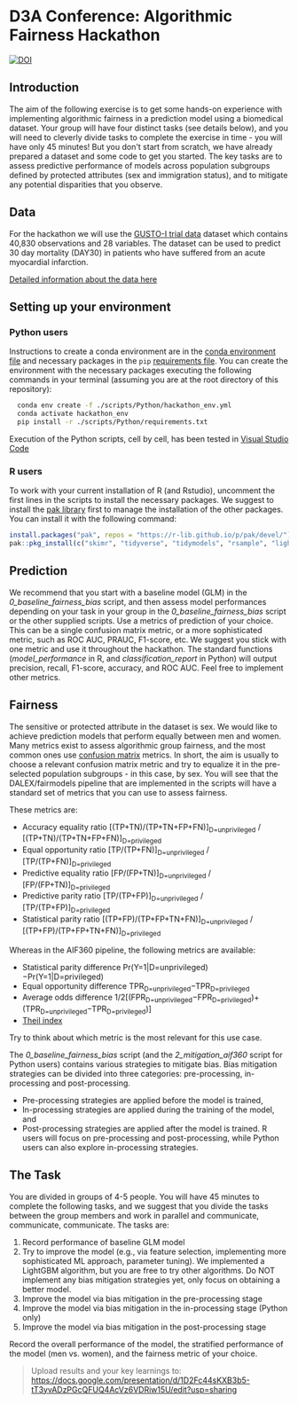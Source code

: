 # D3A Conference: Algorithmic Fairness Hackathon

[![DOI](https://zenodo.org/badge/744987566.svg)](https://zenodo.org/doi/10.5281/zenodo.10597935)

## Introduction
The aim of the following exercise is to get some hands-on experience with implementing algorithmic fairness in a prediction model using a biomedical dataset. Your group will have four distinct tasks (see details below), and you will need to cleverly divide tasks to complete the exercise in time - you will have only 45 minutes! But you don't start from scratch, we have already prepared a dataset and some code to get you started. The key tasks are to assess predictive performance of models across population subgroups defined by protected attributes (sex and immigration status), and to mitigate any potential disparities that you observe.

## Data
For the hackathon we will use the [GUSTO-I trial data](https://pubmed.ncbi.nlm.nih.gov/7882472/) dataset which contains 40,830 observations and 28 variables. The dataset can be used to predict 30 day mortality (DAY30) in patients who have suffered from an acute myocardial infarction.

[Detailed information about the data here](data/Dataset.md)

## Setting up your environment

### Python users

Instructions to create a conda environment are in the [conda environment file](scripts/Python/hackathon_env.yml) and necessary packages in the `pip` [requirements file](scripts/Python/requirements.txt). You can create the environment with the necessary packages executing the following commands in your terminal (assuming you are at the root directory of this repository):

```bash
  conda env create -f ./scripts/Python/hackathon_env.yml
  conda activate hackathon_env
  pip install -r ./scripts/Python/requirements.txt
```

Execution of the Python scripts, cell by cell, has been tested in [Visual Studio Code](https://code.visualstudio.com/)

### R users

To work with your current installation of R (and Rstudio), uncomment the first lines in the scripts to install the necessary packages. We suggest to install the [pak library](https://pak.r-lib.org/) first to manage the installation of the other packages. You can install it with the following command:

```R
install.packages("pak", repos = "https://r-lib.github.io/p/pak/devel/")
pak::pkg_install(c("skimr", "tidyverse", "tidymodels", "rsample", "lightgbm", "parsnip", "bonsai", "tune", "yardstick", "DALEX", "DALEXtra", "fairmodels", "ggplot2", "pROC", "gbm"))
```

## Prediction
We recommend that you start with a baseline model (GLM) in the *0_baseline_fairness_bias* script, and then assess model performances depending on your task in your group in the *0_baseline_fairness_bias* script or the other supplied scripts. Use a metrics of prediction of your choice. This can be a single confusion matrix metric, or a more sophisticated metric, such as ROC AUC, PRAUC, F1-score, etc. We suggest you stick with one metric and use it throughout the hackathon. The standard functions (*model_performance* in R, and *classification_report* in Python) will output precision, recall, F1-score, accuracy, and ROC AUC. Feel free to implement other metrics.

## Fairness
The sensitive or protected attribute in the dataset is sex. We would like to achieve prediction models that perform equally between men and women. Many metrics exist to assess algorithmic group fairness, and the most common ones use [confusion matrix](https://en.wikipedia.org/wiki/Confusion_matrix) metrics. In short, the aim is usually to choose a relevant confusion matrix metric and try to equalize it in the pre-selected population subgroups - in this case, by sex. You will see that the DALEX/fairmodels pipeline that are implemented in the scripts will have a standard set of metrics that you can use to assess fairness.

These metrics are: 
- Accuracy equality ratio [(TP+TN)/(TP+TN+FP+FN)]<sub>D=unprivileged</sub> / [(TP+TN)/(TP+TN+FP+FN)]<sub>D=privileged</sub>
- Equal opportunity ratio [TP/(TP+FN)]<sub>D=unprivileged</sub> / [TP/(TP+FN)]<sub>D=privileged</sub>
- Predictive equality ratio [FP/(FP+TN)]<sub>D=unprivileged</sub> / [FP/(FP+TN)]<sub>D=privileged</sub>
- Predictive parity ratio [TP/(TP+FP)]<sub>D=unprivileged</sub> / [TP/(TP+FP)]<sub>D=privileged</sub>
- Statistical parity ratio [(TP+FP)/(TP+FP+TN+FN)]<sub>D=unprivileged</sub> / [(TP+FP)/(TP+FP+TN+FN)]<sub>D=privileged</sub>

Whereas in the AIF360 pipeline, the following metrics are available:

- Statistical parity difference Pr(Y=1|D=unprivileged)−Pr(Y=1|D=privileged)
- Equal opportunity difference TPR<sub>D=unprivileged</sub>−TPR<sub>D=privileged</sub>
- Average odds difference 1/2[(FPR<sub>D=unprivileged</sub>−FPR<sub>D=privileged</sub>)+(TPR<sub>D=unprivileged</sub>−TPR<sub>D=privileged</sub>)]
- [Theil index](https://en.wikipedia.org/wiki/Theil_index)

Try to think about which metric is the most relevant for this use case.

The *0_baseline_fairness_bias* script (and the *2_mitigation_aif360* script for Python users) contains various strategies to mitigate bias. Bias mitigation strategies can be divided into three categories: pre-processing, in-processing and post-processing. 
- Pre-processing strategies are applied before the model is trained,
- In-processing strategies are applied during the training of the model, and
- Post-processing strategies are applied after the model is trained. 
R users will focus on pre-processing and post-processing, while Python users can also explore in-processing strategies.

## The Task
You are divided in groups of 4-5 people. You will have 45 minutes to complete the following tasks, and we suggest that you divide the tasks between the group members and work in parallel and communicate, communicate, communicate.
The tasks are:
1. Record performance of baseline GLM model
2. Try to improve the model (e.g., via feature selection, implementing more sophisticated ML approach, parameter tuning). We implemented a LightGBM algorithm, but you are free to try other algorithms. Do NOT implement any bias mitigation strategies yet, only focus on obtaining a better model.
3. Improve the model via bias mitigation in the pre-processing stage
4. Improve the model via bias mitigation in the in-processing stage (Python only)
5. Improve the model via bias mitigation in the post-processing stage

Record the overall performance of the model, the stratified performance of the model (men vs. women), and the fairness metric of your choice.

> Upload results and your key learnings to:
https://docs.google.com/presentation/d/1D2Fc44sKXB3b5-tT3yvADzPGcQFUQ4AcVz6VDRiw15U/edit?usp=sharing

